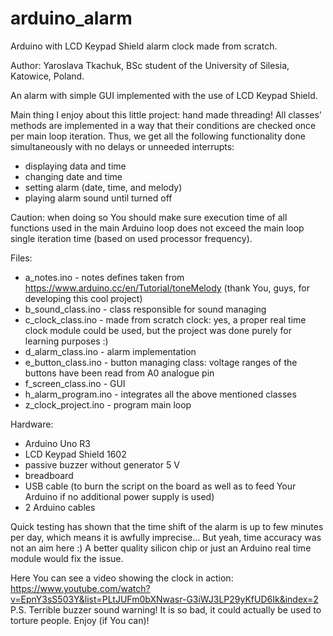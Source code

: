 # arduino_alarm
Arduino with LCD Keypad Shield alarm clock made from scratch.

Author: Yaroslava Tkachuk, BSc student of the University of Silesia, Katowice, Poland.

An alarm with simple GUI implemented with the use of LCD Keypad Shield.

Main thing I enjoy about this little project: hand made threading! All classes' methods are implemented in a way that their conditions are checked once per main loop iteration. Thus, we get all the following functionality done simultaneously with no delays or unneeded interrupts:
- displaying data and time
- changing date and time
- setting alarm (date, time, and melody)
- playing alarm sound until turned off

Caution: when doing so You should make sure execution time of all functions used in the main Arduino loop does not exceed the main loop single iteration time (based on used processor frequency).

Files:
- a_notes.ino - notes defines taken from https://www.arduino.cc/en/Tutorial/toneMelody (thank You, guys, for developing this cool project)
- b_sound_class.ino - class responsible for sound managing
- c_clock_class.ino - made from scratch clock: yes, a proper real time clock module could be used, but the project was done purely for learning purposes :)
- d_alarm_class.ino - alarm implementation
- e_button_class.ino - button managing class: voltage ranges of the buttons have been read from A0 analogue pin
- f_screen_class.ino - GUI
- h_alarm_program.ino - integrates all the above mentioned classes
- z_clock_project.ino - program main loop 

Hardware:
- Arduino Uno R3
- LCD Keypad Shield 1602
- passive buzzer without generator 5 V
- breadboard
- USB cable (to burn the script on the board as well as to feed Your Arduino if no additional power supply is used)
- 2 Arduino cables

Quick testing has shown that the time shift of the alarm is up to few minutes per day, which means it is awfully imprecise... But yeah, time accuracy was not an aim here :) A better quality silicon chip or just an Arduino real time module would fix the issue. 

Here You can see a video showing the clock in action:
<br>https://www.youtube.com/watch?v=EpnY3sS503Y&list=PLtJUFm0bXNwasr-G3iWJ3LP29yKfUD6Ik&index=2
P.S. Terrible buzzer sound warning! It is so bad, it could actually be used to torture people. Enjoy (if You can)!
